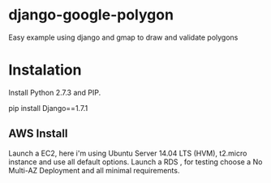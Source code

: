 django-google-polygon
=====================

Easy example using django and gmap to draw and validate polygons

# Instalation

Install Python 2.7.3 and PIP.

pip install Django==1.7.1

## AWS Install

Launch a EC2, here i'm using  Ubuntu Server 14.04 LTS (HVM), t2.micro instance and use all default options.
Launch a RDS , for testing choose a No Multi-AZ Deployment and all minimal requirements. 



